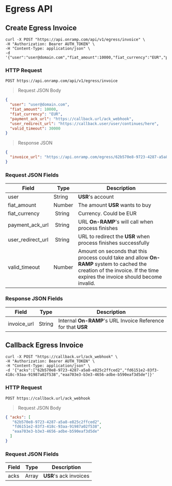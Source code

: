 # Egress API

## Create Egress Invoice

```shell
curl -X POST "https://api.onramp.com/api/v1/egress/invoice" \
-H "Authorization: Bearer AUTH_TOKEN" \
-H "Content-Type: application/json" \
-d '{"user":"user@domain.com","fiat_amount":10000,"fiat_currency":"EUR","payment_ack_url":"www.example.com/ack_webhook","user_redirect_url":"www.example.com/user/continues/here","valid_timeout":30000}'
```
### HTTP Request

`POST https://api.onramp.com/api/v1/egress/invoice`

> Request JSON Body

```json
{
  "user": "user@domain.com",
  "fiat_amount": 10000,
  "fiat_currency": "EUR",
  "payment_ack_url": "https://callback.url/ack_webhook",
  "user_redirect_url": "https://callback.user/user/continues/here",
  "valid_timeout": 30000
}
```

> Response JSON

```json
{
  "invoice_url": "https://api.onramp.com/egress/62b570e8-9723-4287-a5a8-e825c2ffced2"
}
```

### Request JSON Fields

Field | Type | Description
--------- | ------- | -----------
user | String | **USR**'s account
fiat_amount | Number | The amount **USR** wants to buy
fiat_currency | String | Currency. Could be EUR|USD|... 
payment_ack_url | String | URL **On-RAMP**'s will call when process finishes 
user_redirect_url | String | URL to redirect the **USR** when process finishes successfully
valid_timeout | Number | Amount on seconds that this process could take and allow **On-RAMP** system to cached the creation of the invoice. If the time expires the invoice should become invalid. 


### Response JSON Fields

Field | Type | Description
--------- | ------- | -----------
invoice_url | String | Internal **On-RAMP**'s URL Invoice Reference for that **USR**


## Callback Egress Invoice

```shell
curl -X POST "https://callback.url/ack_webhook" \
-H "Authorization: Bearer AUTH_TOKEN" \
-H "Content-Type: application/json" \
-d '{"acks":["62b570e8-9723-4287-a5a8-e825c2ffced2","fd6151e2-83f3-418c-93aa-91987a02f538","eaa703e3-b3e3-4656-adbe-b590eaf3d5de"]}'
```
### HTTP Request

`POST https://callback.url/ack_webhook`

> Request JSON Body

```json
{ "acks": [
   "62b570e8-9723-4287-a5a8-e825c2ffced2",
   "fd6151e2-83f3-418c-93aa-91987a02f538",
   "eaa703e3-b3e3-4656-adbe-b590eaf3d5de"
  ]
}
```

### Request JSON Fields

Field | Type | Description
--------- | ------- | -----------
acks | Array | **USR**'s ack invoices


